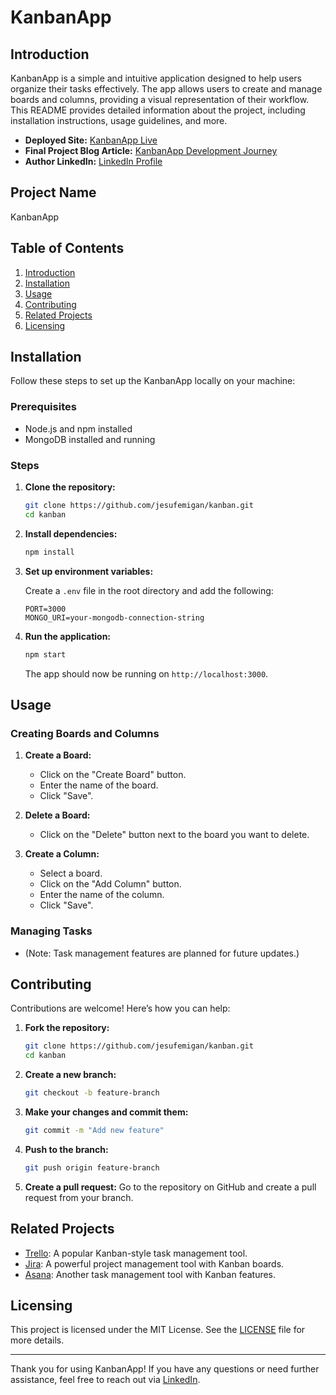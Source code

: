 # KanbanApp

## Introduction

KanbanApp is a simple and intuitive application designed to help users organize their tasks effectively. The app allows users to create and manage boards and columns, providing a visual representation of their workflow. This README provides detailed information about the project, including installation instructions, usage guidelines, and more.

- **Deployed Site:** [KanbanApp Live]([your-deployed-site-link](https://kanban-q2mb.onrender.com/))
- **Final Project Blog Article:** [KanbanApp Development Journey](https://docs.google.com/document/d/1SdHHdWUfo1rjqOjorYagcblbKIcgW1IXhxf1NRNRXbU/edit?usp=sharing)
- **Author LinkedIn:** [LinkedIn Profile](https://linkedin.com/in/jesufemi-oladapo)

## Project Name

KanbanApp

## Table of Contents

1. [Introduction](#introduction)
2. [Installation](#installation)
3. [Usage](#usage)
4. [Contributing](#contributing)
5. [Related Projects](#related-projects)
6. [Licensing](#licensing)

## Installation

Follow these steps to set up the KanbanApp locally on your machine:

### Prerequisites

- Node.js and npm installed
- MongoDB installed and running

### Steps

1. **Clone the repository:**

   ```bash
   git clone https://github.com/jesufemigan/kanban.git
   cd kanban
   ```

2. **Install dependencies:**

   ```bash
   npm install
   ```

3. **Set up environment variables:**

   Create a `.env` file in the root directory and add the following:

   ```env
   PORT=3000
   MONGO_URI=your-mongodb-connection-string
   ```

4. **Run the application:**

   ```bash
   npm start
   ```

   The app should now be running on `http://localhost:3000`.

## Usage

### Creating Boards and Columns

1. **Create a Board:**
   - Click on the "Create Board" button.
   - Enter the name of the board.
   - Click "Save".

2. **Delete a Board:**
   - Click on the "Delete" button next to the board you want to delete.

3. **Create a Column:**
   - Select a board.
   - Click on the "Add Column" button.
   - Enter the name of the column.
   - Click "Save".

### Managing Tasks

- (Note: Task management features are planned for future updates.)

## Contributing

Contributions are welcome! Here’s how you can help:

1. **Fork the repository:**

   ```bash
   git clone https://github.com/jesufemigan/kanban.git
   cd kanban
   ```

2. **Create a new branch:**

   ```bash
   git checkout -b feature-branch
   ```

3. **Make your changes and commit them:**

   ```bash
   git commit -m "Add new feature"
   ```

4. **Push to the branch:**

   ```bash
   git push origin feature-branch
   ```

5. **Create a pull request:** Go to the repository on GitHub and create a pull request from your branch.

## Related Projects

- [Trello](https://trello.com/): A popular Kanban-style task management tool.
- [Jira](https://www.atlassian.com/software/jira): A powerful project management tool with Kanban boards.
- [Asana](https://asana.com/): Another task management tool with Kanban features.

## Licensing

This project is licensed under the MIT License. See the [LICENSE](LICENSE) file for more details.

---

Thank you for using KanbanApp! If you have any questions or need further assistance, feel free to reach out via [LinkedIn](https://linkedin.com/in/jesufemi-oladapo).
